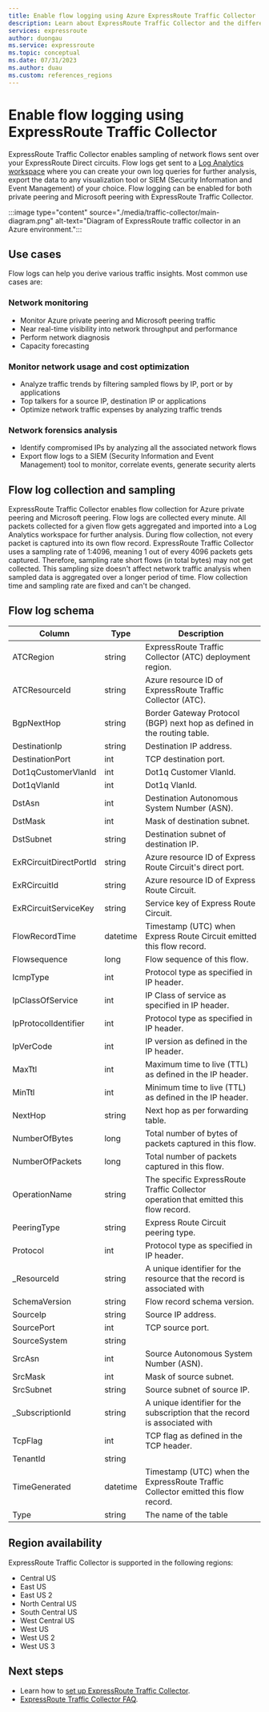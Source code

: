 ```yaml
---
title: Enable flow logging using Azure ExpressRoute Traffic Collector
description: Learn about ExpressRoute Traffic Collector and the different use cases where this feature will be helpful.
services: expressroute
author: duongau
ms.service: expressroute
ms.topic: conceptual
ms.date: 07/31/2023
ms.author: duau
ms.custom: references_regions
---
```


# Enable flow logging using ExpressRoute Traffic Collector

ExpressRoute Traffic Collector enables sampling of network flows sent over your ExpressRoute Direct circuits. Flow logs get sent to a [Log Analytics workspace](../azure-monitor/logs/log-analytics-overview.md) where you can create your own log queries for further analysis, export the data to any visualization tool or SIEM (Security Information and Event Management) of your choice. Flow logging can be enabled for both private peering and Microsoft peering with ExpressRoute Traffic Collector.

:::image type="content" source="./media/traffic-collector/main-diagram.png" alt-text="Diagram of ExpressRoute traffic collector in an Azure environment.":::

## Use cases

Flow logs can help you derive various traffic insights. Most common use cases are:

### Network monitoring

- Monitor Azure private peering and Microsoft peering traffic
- Near real-time visibility into network throughput and performance
- Perform network diagnosis
- Capacity forecasting

### Monitor network usage and cost optimization

- Analyze traffic trends by filtering sampled flows by IP, port or by applications
- Top talkers for a source IP, destination IP or applications
- Optimize network traffic expenses by analyzing traffic trends

### Network forensics analysis

- Identify compromised IPs by analyzing all the associated network flows
- Export flow logs to a SIEM (Security Information and Event Management) tool to monitor, correlate events, generate security alerts

## Flow log collection and sampling

ExpressRoute Traffic Collector enables flow collection for Azure private peering and Microsoft peering. Flow logs are collected every minute. All packets collected for a given flow gets aggregated and imported into a Log Analytics workspace for further analysis. During flow collection, not every packet is captured into its own flow record. ExpressRoute Traffic Collector uses a sampling rate of 1:4096, meaning 1 out of every 4096 packets gets captured. Therefore, sampling rate short flows (in total bytes) may not get collected. This sampling size doesn't affect network traffic analysis when sampled data is aggregated over a longer period of time. Flow collection time and sampling rate are fixed and can't be changed.

## Flow log schema

| Column                 | Type     | Description                                                                          |
| ---------------------- | -------- | ------------------------------------------------------------------------------------ |
| ATCRegion              | string   | ExpressRoute Traffic Collector (ATC) deployment region.                              |
| ATCResourceId          | string   | Azure resource ID of ExpressRoute Traffic Collector (ATC).                           |
| BgpNextHop             | string   | Border Gateway Protocol (BGP) next hop as defined in the routing table.              |
| DestinationIp          | string   | Destination IP address.                                                              |
| DestinationPort        | int      | TCP destination port.                                                                |
| Dot1qCustomerVlanId    | int      | Dot1q Customer VlanId.                                                               |
| Dot1qVlanId            | int      | Dot1q VlanId.                                                                        |
| DstAsn                 | int      | Destination Autonomous System Number (ASN).                                          |
| DstMask                | int      | Mask of destination subnet.                                                          |
| DstSubnet              | string   | Destination subnet of destination IP.                                                |
| ExRCircuitDirectPortId | string   | Azure resource ID of Express Route Circuit's direct port.                            |
| ExRCircuitId           | string   | Azure resource ID of Express Route Circuit.                                          |
| ExRCircuitServiceKey   | string   | Service key of Express Route Circuit.                                                |
| FlowRecordTime         | datetime | Timestamp (UTC) when Express Route Circuit emitted this flow record.                 |
| Flowsequence           | long     | Flow sequence of this flow.                                                          |
| IcmpType               | int      | Protocol type as specified in IP header.                                             |
| IpClassOfService       | int      | IP Class of service as specified in IP header.                                       |
| IpProtocolIdentifier   | int      | Protocol type as specified in IP header.                                             |
| IpVerCode              | int      | IP version as defined in the IP header.                                              |
| MaxTtl                 | int      | Maximum time to live (TTL) as defined in the IP header.                              |
| MinTtl                 | int      | Minimum time to live (TTL) as defined in the IP header.                              |
| NextHop                | string   | Next hop as per forwarding table.                                                    |
| NumberOfBytes          | long     | Total number of bytes of packets captured in this flow.                              |
| NumberOfPackets        | long     | Total number of packets captured in this flow.                                       |
| OperationName          | string   | The specific ExpressRoute Traffic Collector operation that emitted this flow record. |
| PeeringType            | string   | Express Route Circuit peering type.                                                  |
| Protocol               | int      | Protocol type as specified in IP header.                                             |
| \_ResourceId           | string   | A unique identifier for the resource that the record is associated with              |
| SchemaVersion          | string   | Flow record schema version.                                                          |
| SourceIp               | string   | Source IP address.                                                                   |
| SourcePort             | int      | TCP source port.                                                                     |
| SourceSystem           | string   |                                                                                      |
| SrcAsn                 | int      | Source Autonomous System Number (ASN).                                               |
| SrcMask                | int      | Mask of source subnet.                                                               |
| SrcSubnet              | string   | Source subnet of source IP.                                                          |
| \_SubscriptionId       | string   | A unique identifier for the subscription that the record is associated with          |
| TcpFlag                | int      | TCP flag as defined in the TCP header.                                               |
| TenantId               | string   |                                                                                      |
| TimeGenerated          | datetime | Timestamp (UTC) when the ExpressRoute Traffic Collector emitted this flow record.    |
| Type                   | string   | The name of the table                                                                |

## Region availability

ExpressRoute Traffic Collector is supported in the following regions:

- Central US
- East US
- East US 2
- North Central US 
- South Central US 
- West Central US 
- West US 
- West US 2 
- West US 3

## Next steps

- Learn how to [set up ExpressRoute Traffic Collector](how-to-configure-traffic-collector.md).
- [ExpressRoute Traffic Collector FAQ](../expressroute/expressroute-faqs.md#expressroute-traffic-collector).
